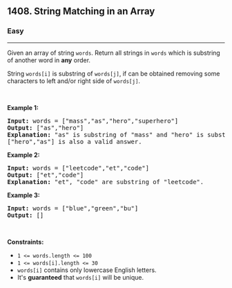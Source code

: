 <h2>1408. String Matching in an Array</h2><h3>Easy</h3><hr><div><p>Given an array of string <code>words</code>. Return all strings in <code>words</code> which is substring of another word in <strong>any</strong> order.&nbsp;</p>

<p>String <code>words[i]</code> is substring of <code>words[j]</code>,&nbsp;if&nbsp;can be obtained removing some characters to left and/or right side of <code>words[j]</code>.</p>

<p>&nbsp;</p>
<p><strong>Example 1:</strong></p>

<pre><strong>Input:</strong> words = ["mass","as","hero","superhero"]
<strong>Output:</strong> ["as","hero"]
<strong>Explanation:</strong> "as" is substring of "mass" and "hero" is substring of "superhero".
["hero","as"] is also a valid answer.
</pre>

<p><strong>Example 2:</strong></p>

<pre><strong>Input:</strong> words = ["leetcode","et","code"]
<strong>Output:</strong> ["et","code"]
<strong>Explanation:</strong> "et", "code" are substring of "leetcode".
</pre>

<p><strong>Example 3:</strong></p>

<pre><strong>Input:</strong> words = ["blue","green","bu"]
<strong>Output:</strong> []
</pre>

<p>&nbsp;</p>
<p><strong>Constraints:</strong></p>

<ul>
	<li><code>1 &lt;= words.length &lt;= 100</code></li>
	<li><code>1 &lt;= words[i].length &lt;= 30</code></li>
	<li><code>words[i]</code> contains only lowercase English letters.</li>
	<li>It's <strong>guaranteed</strong>&nbsp;that <code>words[i]</code>&nbsp;will be unique.</li>
</ul>
</div>